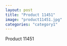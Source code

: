 ```yaml
---
layout: post
title: "Product 11451"
image: "product11451.jpg"
categories: "category1"
---
```

Product 11451
